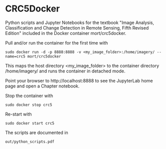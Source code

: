 CRC5Docker
==========

Python scripts and Jupyter Notebooks for the textbook "Image Analysis, Classification and Change Detection in Remote Sensing, Fifth Revised Edition"
included in the Docker container mort/crc5docker.

Pull and/or run the container for the first time with

    sudo docker run -d -p 8888:8888 -v <my_image_folder>:/home/imagery/ --name=crc5 mort/crc5docker

This maps the host directory <my_image_folder> to the container directory /home/imagery/ and runs the
container in detached mode. 

Point your browser to http://localhost:8888 to see the JupyterLab home page and open a Chapter notebook.

Stop the container with

    sudo docker stop crc5  
     
Re-start with

    sudo docker start crc5     
    
The scripts are documented in 

    out/python_scripts.pdf   
